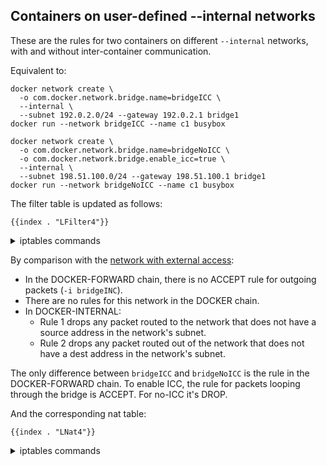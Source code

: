 ## Containers on user-defined --internal networks

These are the rules for two containers on different `--internal` networks, with and
without inter-container communication.

Equivalent to:

	docker network create \
	  -o com.docker.network.bridge.name=bridgeICC \
	  --internal \
	  --subnet 192.0.2.0/24 --gateway 192.0.2.1 bridge1
	docker run --network bridgeICC --name c1 busybox

	docker network create \
	  -o com.docker.network.bridge.name=bridgeNoICC \
	  -o com.docker.network.bridge.enable_icc=true \
	  --internal \
	  --subnet 198.51.100.0/24 --gateway 198.51.100.1 bridge1
	docker run --network bridgeNoICC --name c1 busybox

The filter table is updated as follows:

    {{index . "LFilter4"}}

<details>
<summary>iptables commands</summary>

    {{index . "SFilter4"}}

</details>

By comparison with the [network with external access][1]:

- In the DOCKER-FORWARD chain, there is no ACCEPT rule for outgoing packets (`-i bridgeINC`).
- There are no rules for this network in the DOCKER chain.
- In DOCKER-INTERNAL:
  - Rule 1 drops any packet routed to the network that does not have a source address in the network's subnet.
  - Rule 2 drops any packet routed out of the network that does not have a dest address in the network's subnet.

The only difference between `bridgeICC` and `bridgeNoICC` is the rule in the DOCKER-FORWARD
chain. To enable ICC, the rule for packets looping through the bridge is ACCEPT. For
no-ICC it's DROP.

[1]: usernet-portmap.md

And the corresponding nat table:

    {{index . "LNat4"}}

<details>
<summary>iptables commands</summary>

    {{index . "SNat4"}}

</details>
